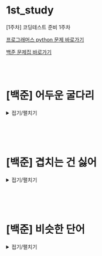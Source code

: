 # 1st_study
[1주차] 코딩테스트 준비 1주차
<br/>

[프로그래머스 python 문제 바로가기](https://school.programmers.co.kr/learn/challenges?order=recent)

[백준 문제집 바로가기](https://www.acmicpc.net/workbook/view/16346)

<br/><br/>

# [백준] 어두운 굴다리

<details>
<summary>접기/펼치기</summary>
<div markdown="1">

## [성구](./어두운%20굴다리/성구.py)
```py
```
## [민웅](./어두운%20굴다리/민웅.py)
```py
# 17266_어두운 굴다리
import sys
import math
input = sys.stdin.readline

N = int(input())
M = int(input())

location = list(map(int, input().split()))

case1 = location[0]
case2 = N-location[-1]
case3 = 0

for i in range(M-1):
    temp = math.ceil((location[i+1]-location[i])/2)
    # print(temp)
    if temp > case3:
        case3 = temp

ans = max(case1,case2,case3)

print(ans)
```
## [병국](./어두운%20굴다리/병국.py)
```py
n = int(input())
m = int(input())
arr = list(map(int,input().split()))

answer1 = 0

# n = 1 일때,, 시작점 잡아주는 느낌,,
if len(arr) == 1:
    answer1 = max(arr[0] - 0, n - arr[0])
# n > 1 일때
else:
    for i in range(len(arr)):
        # 시작점
        if i == 0:
            answer = arr[i]-0
        # 끝점
        elif i == len(arr)-1:
            answer = n-arr[i]
        # 중간지점(중요)
        else:
            check = (arr[i]-arr[i-1])
            if check%2:
                answer = check // 2 +1
            else:
                answer = check // 2
        answer1 = max(answer,answer1)
print(answer1)


```
## [상미](./어두운%20굴다리/상미.py)
```py
```

</div>
</details>

<br/><br/><br/>


# [백준] 겹치는 건 싫어

<details>
<summary>접기/펼치기</summary>
<div markdown="1">

## [성구](./겹치는%20건%20싫어/성구.py)
```py
```
## [민웅](./겹치는%20건%20싫어/민웅.py)
```py
# 20922_겹치는 건 싫어_Hate-Overlap
import sys
input = sys.stdin.readline

N, K = map(int, input().split())
sequence = list(map(int, input().split()))

i, j = 0, 0

num = {}
length = 0
ans = 0
while i<=j and j < N:
    if sequence[j] not in num.keys():
        num[sequence[j]] = 1
        j += 1
        length += 1
    else:
        if num[sequence[j]] >= K:
            num[sequence[i]] -= 1
            i += 1
            length -= 1
        else:
            num[sequence[j]] += 1
            j += 1
            length += 1
    if length > ans:
        ans = length

print(ans)
```
## [병국](./겹치는%20건%20싫어/병국.py)
```py

# 하나씩 넣을때마다 갯수 체크할까,,
# n이 총 개수 , k가 허용가능한 개수
# 이게아니었고,, 시작점이 중요한거,, 그 시작점부터 가장 큰 부분수열,,구하는거

# cnt = 0
# max_cnt = 0
# answer_dict = {}
# for i in range(n):
#     if arr[i] in answer_dict:
#         if answer_dict[arr[i]]+1 > k:
#             break
#         else:
#             answer_dict[arr[i]] += 1
#             cnt += 1
#     else:
#         answer_dict[arr[i]] = 1
#         cnt += 1
# max_cnt = (max_cnt,cnt)

n, k = map(int,input().split())
arr = list(map(int,input().split()))

# 투포인터로 풀어볼게요,,
left,right = 0,0 # 처음엔 0부터 시작합시다..
counter = [0]*(max(arr)+1) # 항목 개수세어줄 리스트
answer = 0 # 답

while right < n: # 배열 끝까지 갈때까지할건데,,
    if counter[arr[right]]<k: # k보다 작다면
        counter[arr[right]] += 1
        right += 1
    else: # k보다커져버렸다면,, 이제 left를 한칸땡겨요
        counter[arr[left]] -= 1 # 이건빼줘야겠져
        left += 1
    answer = max(answer, right-left) #이게 답
print(answer)

```
## [상미](./겹치는%20건%20싫어/상미.py)
```py
```

</div>
</details>

<br/><br/><br/>


# [백준] 비슷한 단어

<details>
<summary>접기/펼치기</summary>
<div markdown="1">

## [성구](./비슷한%20단어/성구.py)
```py
```
## [민웅](./비슷한%20단어/민웅.py)
```py
```
## [병국](./비슷한%20단어/병국.py)
```py
```
## [상미](./비슷한%20단어/상미.py)
```py
```


</div>
</details>
